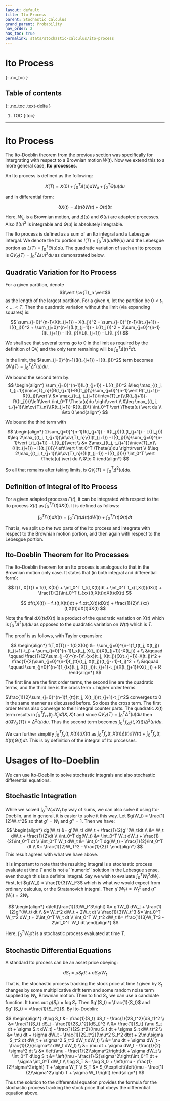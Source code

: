 ```yaml
---
layout: default
title: Ito Process
parent: Stochastic Calculus
grand_parent: Probability
nav_order: 2
has_toc: true
permalink: stats/stochastic-calculus/ito-process
---
```


# Ito Process
{: .no_toc }

## Table of contents
{: .no_toc .text-delta }

1. TOC
{:toc}

---

$\renewcommand{\reals}{\mathbb{R}}$ $\newcommand{\nats}{\mathbb{N}}$ $\newcommand{\ind}{\mathbb{1}}$  $\newcommand{\pr}{\mathbb{P}}$ $\newcommand{\cv}[1]{\mathcal{#1}}$ $\newcommand{\nul}{\varnothing}$ $\newcommand{\eps}{\varepsilon}$ $\newcommand{\E}{\mathbb{E}}$ $\newcommand{\abs}[1]{\left\lvert #1 \right\rvert}$

# Ito Process

The Ito-Doeblin theorem from the previous section was specifically for intergrating with respect to a Brownian motion $W(t)$. Now we extend this to a more general case, **Ito processes**.

An Ito process is defined as the following:

$$
X(T) = X(0) + \int_0^T \Delta(u)d W_u + \int_0^T \Theta(u) du
$$

and in differential form:

$$\partial X(t) = \Delta(t) \partial W(t) + \Theta(t)\partial t$$

Here, $W_u$ is a Brownian motion, and $\Delta(u)$ and $\Theta(u)$ are adapted processes. Also $\delta(u)^2$ is integrable and $\Theta(u)$ is absolutely integrable.

The Ito process is defined as a sum of an Ito integral and a Lebesgue intergal. We denote the Ito portion as $I(T) = \int_0^T \Delta(u)dW(u)$ and the Lebesgue portion as $L(T) = \int_0^T \Theta(u)du$. The quadratic variation of such an Ito process is $QV_X(T) = \int_0^T \Delta(u)^2 du$ as demonstrated below.

## Quadratic Variation for Ito Process

For a given partition, denote $$\vert \cv{T}_n \vert$$ as the length of the largest partition. For a given $n$, let the partition be $0 < t_1 < ... < T$. Then the quadratic variation without the limit (via expanding squares) is:

$$
\sum_{j=0}^{n-1}(X(t_{j+1}) - X(t_j))^2 = \sum_{j=0}^{n-1}(I(t_{j+1}) - I({t_j}))^2 + \sum_{j=0}^{n-1}(L(t_{j+1}) - L({t_j}))^2 + 2\sum_{j=0}^{n-1}(I(t_{j+1}) - I({t_j}))(L(t_{j+1}) - L({t_j}))
$$

We shall see that several terms go to 0 in the limit as required by the definition of QV, and the only term remaining will be $\int_0^T \Delta(t)^2dt$.

In the limit, the $\sum_{j=0}^{n-1}(I(t_{j+1}) - I({t_j}))^2$ term becomes $QV_{I}(T) = \int_0^T \Delta^2(u)du$.

We bound the second term by:
$$
\begin{align*}
    \sum_{j=0}^{n-1}(L(t_{j+1}) - L({t_j}))^2 &\leq \max_{(t_j, t_{j+1})\in\cv{T}_n}\{R(t_{j+1})-R({t_j})\}\sum_{j=0}^{n-1}\vert R(t_{j+1})-R({t_j})\vert \\
    &= \max_{(t_j, t_{j+1})\in\cv{T}_n}\{R(t_{j+1})-R({t_j})\}\left\lvert \int_0^T \Theta(u)du \right\rvert \\
    &\leq \max_{(t_j, t_{j+1})\in\cv{T}_n}\{R(t_{j+1})-R({t_j})\} \int_0^T \vert \Theta(u) \vert du \\
    &\to 0
\end{align*}
$$

We bound the third term with 

$$
\begin{align*}
2\sum_{j=0}^{n-1}(I(t_{j+1}) - I({t_j}))(L(t_{j+1}) - L({t_j})) &\leq 2\max_{(t_j, t_{j+1})\in\cv{T}_n}\{(I(t_{j+1}) - I({t_j}))\}\sum_{j=0}^{n-1}\vert L(t_{j+1}) - L({t_j})\vert \\
&= 2\max_{(t_j, t_{j+1})\in\cv{T}_n}\{(I(t_{j+1}) - I({t_j}))\}\left\lvert \int_0^T \Theta(u)du \right\rvert \\
&\leq 2\max_{(t_j, t_{j+1})\in\cv{T}_n}\{(I(t_{j+1}) - I({t_j}))\} \int_0^T \vert \Theta(u) \vert du \\
&\to 0
\end{align*}
$$

So all that remains after taking limits, is $QV_I(T) = \int_0^T \Delta^2(u)du$. 

## Definition of Integral of Ito Process

For a given adapted processs $\Gamma(t)$, it can be integrated with respect to the Ito process $X(t)$ as $\int_0^T \Gamma(t)dX(t)$. It is defined as follows:

$$
\int_0^T \Gamma(t)dX(t) = \int_0^T \Gamma(t)\Delta(t)dW(t) + \int_0^T \Gamma(t) \Theta(t) dt
$$

That is, we split up the two parts of the Ito process and integrate with respect to the Brownian motion portion, and then again with respect to the Lebesgue portion.

## Ito-Doeblin Theorem for Ito Processes

The Ito-Doeblin theorem for an Ito process is analogous to that in the Brownian motion only case. It states that (in both integral and differential form):

$$
f(T, X(T)) = f(0, X(0)) + \int_0^T f_t(t,X(t))dt + \int_0^T f_x(t,X(t))dX(t) + \frac{1}{2}\int_0^T f_{xx}(t,X(t))dX(t)dX(t) 
$$

$$
df(t,X(t)) = f_t(t,X(t))dt + f_x(t,X(t))dX(t) + \frac{1}{2}f_{xx}(t,X(t))dX(t)dX(t)
$$

Note the final $dX(t)dX(t)$ is a product of the quadratic variation on $X(t)$ which is $\int_0^T \Delta^2(u)du$ as opposed to the quadratic variation on $W(t)$ which is $T$.

The proof is as follows, with Taylor expansion:

$$
\begin{align*}
f(T,X(T)) - f(0,X(0)) &= \sum_{j=0}^{n-1}f_t(t_j, X(t_j))(t_{j+1}-t_j) + \sum_{j=0}^{n-1}f_x(t_j, X(t_j))(X(t_{j+1})-X(t_j)) + \\
&\qquad \qquad \frac{1}{2}\sum_{j=0}^{n-1}f_{xx}(t_j, X(t_j))(X(t_{j+1})-X(t_j))^2 + \frac{1}{2}\sum_{j=0}^{n-1}f_{tt}(t_j, X(t_j))(t_{j-+1}-t_j)^2 + \\
&\qquad \qquad \sum_{j=0}^{n-1}f_{tx}(t_j, X(t_j))(t_{j+1}-t_j)(X(t_{j+1})-X(t_j)) + R
\end{align*}
$$

The first line are the first order terms, the second line are the quadratic terms, and the third line is the cross term + higher order terms. 

$\frac{1}{2}\sum_{j=0}^{n-1}f_{tt}(t_j, X(t_j))(t_{j+1}-t_j)^2$ converges to 0 in the same manner as discussed before. So does the cross term. The first order terms also converge to their integral counter parts. The quadratic $X(t)$ term results in $\int_0^T f_{xx}(t_j, X_j) d(X,X)t$ and since $QV_X(T) = \int_0^T \Delta^2(u)du$ then $d(QV_X(T)) = \Delta^2(u)du$. Thus the second term becomes $\int_0^T f_{xx}(t,X(t))\Delta^2(u)du$. 

We can further simplify $\int_0^T f_x(t,X(t))dX(t)$ as $\int_0^T f_x(t,X(t))\Delta(t)dW(t) + \int_0^T f_x(t, X(t))\Theta(t)dt$. This is by definition of the integral of Ito processes.

# Usages of Ito-Doeblin

We can use Ito-Doeblin to solve stochastic integrals and also stochastic differential equations. 


## Stochastic Integration 

While we solved $\int_0^T W_t dW_t$ by way of sums, we can also solve it using Ito-Doeblin, and in general, it is easier to solve it this way. Let $g(W_t) = \frac{1}{2}W_t^2$ so that $g' = W_t$ and $g'' =1$. Then we have:
$$
\begin{align*}
dg(W_t) &= g'(W_t) dW_t + \frac{1}{2}g''(W_t)dt \\
&= W_t dW_t + \frac{1}{2}dt \\
\int_0^T dg(W_t) &=  \int_0^T  W_t dW_t + \frac{1}{2}\int_0^T dt \\
\int_0^T W_t dW_t &= \int_0^T dg(W_t)  - \frac{1}{2}\int_0^T dt \\
&= \frac{1}{2}W_T^2 - \frac{1}{2}T
\end{align*}
$$
This result agrees with what we have above.

It is important to note that the resulting integral is a stochastic process evaluate at time $T$ and is not a ``numeric'' solution in the Lebesgue sense, even though this is a definite integral. Say we wish to evaluate $\int_0^T W_t^2 dW_t$. First, let $g(W_t) = \frac{1}{3}W_t^3$ which is what we would expect from ordinary calculus, or the Stratanovich integral. Then $g'(W_t) = W_t^2$ and $g''(W_t) = 2W_t$.

$$
\begin{align*}
d\left(\frac{1}{3}W_t^3\right) &= g'(W_t) dW_t + \frac{1}{2}g''(W_t) dt \\
&= W_t^2 dW_t + 2W_t dt \\
\frac{1}{3}W_t^3 &= \int_0^T W_t^2 dW_t + 2\int_0^T W_t dt \\
\int_0^T W_t^2 dW_t &= \frac{1}{3}W_T^3 - 2\int_0^T W_t dt  
\end{align*}
$$

Here, $\int_0^T W_t dt$ is a stochastic process evaluated at time $T$.

## Stochastic Differential Equations

A standard Ito process can be an asset price obeying:

$$
d S_t = \mu S_t dt + \sigma S_t dW_t
$$

That is, the stochastic process tracking the stock price at time $t$ given by $S_t$ changes by some multiplicative drift term and some random noise term supplied by $W_t$, Brownian motion. Then to find $S_t$, we can use a candidate function. It turns out $g(S_t) = \log S_t$. Then $g'(S_t) = \frac{1}{S_t}$ and $g''(S_t) = =\frac{1}{S_t^2}$. By Ito-Doeblin:

$$
\begin{align*}
d\log S_t &= \frac{1}{S_t} dS_t - \frac{1}{2S_t^2}(dS_t)^2 \\
&= \frac{1}{S_t} dS_t - \frac{1}{2S_t^2}(dS_t)^2 \\
&= \frac{1}{S_t} (\mu S_t dt + \sigma S_t dW_t) - \frac{1}{2S_t^2}(\mu S_t dt + \sigma S_t dW_t)^2 \\
&= \mu dt + \sigma dW_t - \frac{1}{2S_t^2}(\mu^2 S_t^2 dtdt + 2\mu\sigma S_t^2 dt dW_t + \sigma^2 S_t^2 dW_t dW_t) \\
&= \mu dt + \sigma dW_t - \frac{1}{2}(\sigma^2 dW_t dW_t) \\
&= \mu dt + \sigma dW_t - \frac{1}{2} \sigma^2 dt \\
&= \left(\mu - \frac{1}{2}\sigma^2\right)dt + \sigma dW_t \\
\int_0^T d\log S_t &= \left(\mu - \frac{1}{2}\sigma^2\right)\int_0^T dt + \sigma \int_0^T dW_t \\
\log S_T &= \log S_0 + \left(\mu - \frac{1}{2}\sigma^2\right) T + \sigma W_T \\
S_T &= S_0\exp\left(\left(\mu - \frac{1}{2}\sigma^2\right) T + \sigma W_T\right)
\end{align*}
$$

Thus the solution to the differential equation provides the formula for the stochastic process tracking the stock price that obeys the differential equation above. 



